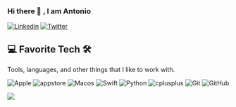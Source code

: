 ### Hi there 👋 , I am Antonio
[![Linkedin](https://img.shields.io/badge/LinkedIn-acalbuquerque-blue?logo=Linkedin&logoColor=blue&labelColor=white)](https://www.linkedin.com/in/acalbuquerque/)
[![Twitter](https://img.shields.io/badge/Twitter-acalbuquerque-blue?logo=Twitter&logoColor=blue&labelColor=white)](https://www.twitter.com/acalbuquerque/)
## 💻 Favorite Tech 🛠️
Tools, languages, and other things that I like to work with.

![Apple](https://img.shields.io/badge/-Apple-000000?style=flat&logo=Apple&logoColor=000&labelColor=ffffff)
![appstore](https://img.shields.io/badge/-appstore-000000?style=flat&logo=appstore&logoColor=3d85c6&labelColor=ffffff)
![Macos](https://img.shields.io/badge/-macOS-000000?style=flat&logo=macos&logoColor=000000&labelColor=ffffff)
![Swift](https://img.shields.io/badge/-swift-000000?style=flat&logo=swift&logoColor=F05032&labelColor=ffffff)
![Python](https://img.shields.io/badge/-python-000000?style=flat&logo=python&labelColor=ffffff)
![cplusplus](https://img.shields.io/badge/-c++-000000?style=flat&logo=cplusplus&logoColor=000&labelColor=ffffff)
![Git](https://img.shields.io/badge/-Git-000000?style=flat&logo=git&logoColor=F05032&labelColor=ffffff)
![GitHub](https://img.shields.io/badge/-GitHub-000000?style=flat&logo=github&logoColor=000000&labelColor=ffffff)

<a href="#"><img src="https://komarev.com/ghpvc/?username=acalbuquerque&color=007EEF&label=Profile%20Views"></a>
<!--
## 🚀 Github Stats 
<img src="https://github-readme-stats.vercel.app/api?username=acalbuquerque&count_private=true&hide_border=true&title_color=FF5600&icon_color=FF5600&show_icons=true"> <img src="https://github-readme-stats.vercel.app/api/top-langs/?username=acalbuquerque&langs_count=8&layout=compact&hide_border=true&title_color=FF5600">

**acalbuquerque/acalbuquerque** is a ✨ _special_ ✨ repository because its `README.md` (this file) appears on your GitHub profile.

Here are some ideas to get you started:

- 🔭 I’m currently working on ...
- 🌱 I’m currently learning ...
- 👯 I’m looking to collaborate on ...
- 🤔 I’m looking for help with ...
- 💬 Ask me about ...
- 📫 How to reach me: ...
- 😄 Pronouns: ...
- ⚡ Fun fact: ...
-->
